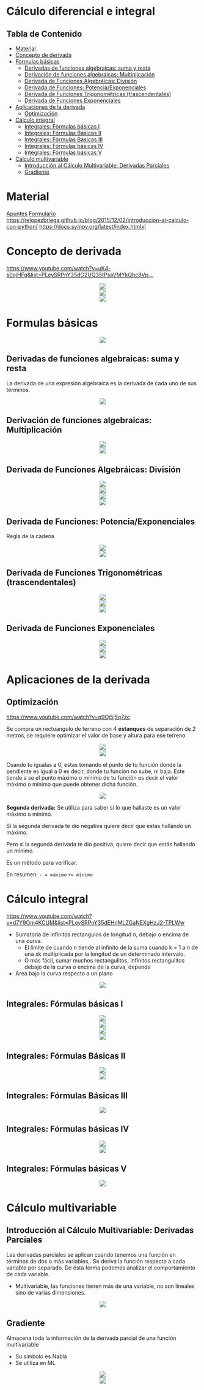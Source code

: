 # Cálculo diferencial e integral<!-- omit in toc -->

## Tabla de Contenido<!-- omit in toc -->
- [Material](#material)
- [Concepto de derivada](#concepto-de-derivada)
- [Formulas básicas](#formulas-b%c3%a1sicas)
  - [Derivadas de funciones algebraicas: suma y resta](#derivadas-de-funciones-algebraicas-suma-y-resta)
  - [Derivación de funciones algebraicas: Multiplicación](#derivaci%c3%b3n-de-funciones-algebraicas-multiplicaci%c3%b3n)
  - [Derivada de Funciones Algebráicas: División](#derivada-de-funciones-algebr%c3%a1icas-divisi%c3%b3n)
  - [Derivada de Funciones: Potencia/Exponenciales](#derivada-de-funciones-potenciaexponenciales)
  - [Derivada de Funciones Trigonométricas (trascendentales)](#derivada-de-funciones-trigonom%c3%a9tricas-trascendentales)
  - [Derivada de Funciones Exponenciales](#derivada-de-funciones-exponenciales)
- [Aplicaciones de la derivada](#aplicaciones-de-la-derivada)
  - [Optimización](#optimizaci%c3%b3n)
- [Cálculo integral](#c%c3%a1lculo-integral)
  - [Integrales: Fórmulas básicas I](#integrales-f%c3%b3rmulas-b%c3%a1sicas-i)
  - [Integrales: Fórmulas Básicas II](#integrales-f%c3%b3rmulas-b%c3%a1sicas-ii)
  - [Integrales: Fórmulas Básicas III](#integrales-f%c3%b3rmulas-b%c3%a1sicas-iii)
  - [Integrales: Fórmulas básicas IV](#integrales-f%c3%b3rmulas-b%c3%a1sicas-iv)
  - [Integrales: Fórmulas básicas V](#integrales-f%c3%b3rmulas-b%c3%a1sicas-v)
- [Cálculo multivariable](#c%c3%a1lculo-multivariable)
  - [Introducción al Cálculo Multivariable: Derivadas Parciales](#introducci%c3%b3n-al-c%c3%a1lculo-multivariable-derivadas-parciales)
  - [Gradiente](#gradiente)

# Material

[Apuntes](/learn/Matematicas/calculo/calculo.pdf)
[Formulario](/learn/Matematicas/calculo/formulario.pdf)
https://relopezbriega.github.io/blog/2015/12/02/introduccion-al-calculo-con-python/
https://docs.sympy.org/latest/index.htmlx|

# Concepto de derivada

https://www.youtube.com/watch?v=uK4-s0ojHFg&list=PLeySRPnY35dG2UQ35tPsaVMYkQhc8Vp__

<div align="center">
  <img src="img/1.png">
</div>

<div align="center">
  <img src="img/Pendiente.png">
</div>

<div align="center">
  <img src="img/Derivada.png">
</div>

# Formulas básicas
<div align="center">
  <img src="img/Formulaci-n-Derivadas.png">
</div>

## Derivadas de funciones algebraicas: suma y resta
La derivada de una expresión algebraica es la derivada de cada uno de sus términos.

<div align="center">
  <img src="img/2.png">
</div>

## Derivación de funciones algebraicas: Multiplicación

<div align="center">
  <img src="img/3.png">
</div>

<div align="center">
  <img src="img/4.png">
</div>

## Derivada de Funciones Algebráicas: División
<div align="center">
  <img src="img/Formulaci-n-division.png">
</div>

<div align="center">
  <img src="img/5.png">
</div>
<div align="center">
  <img src="img/6.png">
</div>
<div align="center">
  <img src="img/7.png">
</div>

## Derivada de Funciones: Potencia/Exponenciales

Regla de la cadena

<div align="center">
  <img src="img/Formulaci-n-funcion-elevada.png">
</div>

<div align="center">
  <img src="img/8.png">
</div>

## Derivada de Funciones Trigonométricas (trascendentales)

<div align="center">
  <img src="img/formulas-trigonometricas.webp">
</div>

<div align="center">
  <img src="img/9.png">
</div>

<div align="center">
  <img src="img/10.png">
</div>

## Derivada de Funciones Exponenciales
<div align="center">
  <img src="img/DerviadaFuncionesExponenciales.png">
</div>

<div align="center">
  <img src="img/11.png">
</div>

<div align="center">
  <img src="img/12.png">
</div>

# Aplicaciones de la derivada
## Optimización

https://www.youtube.com/watch?v=q9Oj5j5q7zc

Se compra un rectuangulo de terreno con 4 **estanques** de separación de 2 metros, se requiere optimizar el valor de base y altura para ese terreno

<div align="center">
  <img src="img/op1.png">
</div>

<div align="center">
  <img src="img/13.png">
</div>

Cuando tu igualas a 0, estas tomando el punto de tu función donde la pendiente es igual a 0 es decir, donde tu función no sube, ni baja. Este tiende a se el punto máximo o mínimo de tu función es decir el valor máximo o mínimo que puede obtener dicha función.

<div align="center">
  <img src="img/14.png">
</div>

**Segunda derivada:**
Se utiliza para saber si lo que hallaste es un valor máximo o mínimo.

Si la segunda derivada te dio negativa quiere decir que estás hallando un máximo.

Pero si la segunda derivada te dio positiva, quiere decir que estás hallando un mínimo.

Es un método para verificar.

En resumen:
``- = máximo``
``+= mínimo``

# Cálculo integral

https://www.youtube.com/watch?v=d7Y9Om4KCUM&list=PLeySRPnY35dEHnMLZGaNEXgHzJ2-TPLWw

* Sumatoria de infinitos rectangulos de longitud n, debajo o encima de una curva.
  * El límite de cuando n tiende al infinito de la suma cuando k = 1 a n de una xk multiplicada por la longitud de un determinado intervalo.
  * O más fácil, sumar muchos rectangulitos, infinitos rectangulitos debajo de la curva o encima de la curva, depende
* Area bajo la curva respecto a un plano


<div align="center">
  <img src="img/15.png">
</div>

## Integrales: Fórmulas básicas I
<div align="center">
  <img src="img/16.png">
</div>

<div align="center">
  <img src="img/17.png">
</div>

<div align="center">
  <img src="img/integral.webp">
</div>

<div align="center">
  <img src="img/18.png">
</div>

## Integrales: Fórmulas Básicas II

<div align="center">
  <img src="img/integration_of_xn.gif">
</div>

<div align="center">
  <img src="img/19.png">
</div>

## Integrales: Fórmulas Básicas III
<div align="center">
  <img src="img/20.png">
</div>

## Integrales: Fórmulas básicas IV

<div align="center">
  <img src="img/integralestrigonometricas.webp">
</div>

<div align="center">
  <img src="img/21.png">
</div>

## Integrales: Fórmulas básicas V
<div align="center">
  <img src="img/22.png">
</div>

# Cálculo multivariable

## Introducción al Cálculo Multivariable: Derivadas Parciales

Las derivadas parciales se aplican cuando tenemos una función en términos de dos o más variables,. Se deriva la función respecto a cada variable por separado. De ésta forma podemos analizar el comportamiento de cada variable.

* Multivariable, las funciones tienen más de una variable, no son lineales sino de varias dimensiones.

<div align="center">
  <img src="img/23.png">
</div>

## Gradiente

Almacena toda la información de la derivada parcial de una función multivariable
* Su simbolo es Nabla
* Se utiliza en ML

<div align="center">
  <img src="img/24.png">
</div>

<div align="center">
  <img src="img/25.png">
</div>